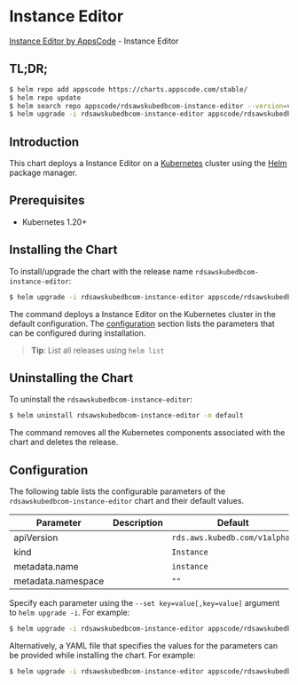 # Instance Editor

[Instance Editor by AppsCode](https://appscode.com) - Instance Editor

## TL;DR;

```bash
$ helm repo add appscode https://charts.appscode.com/stable/
$ helm repo update
$ helm search repo appscode/rdsawskubedbcom-instance-editor --version=v0.26.0
$ helm upgrade -i rdsawskubedbcom-instance-editor appscode/rdsawskubedbcom-instance-editor -n default --create-namespace --version=v0.26.0
```

## Introduction

This chart deploys a Instance Editor on a [Kubernetes](http://kubernetes.io) cluster using the [Helm](https://helm.sh) package manager.

## Prerequisites

- Kubernetes 1.20+

## Installing the Chart

To install/upgrade the chart with the release name `rdsawskubedbcom-instance-editor`:

```bash
$ helm upgrade -i rdsawskubedbcom-instance-editor appscode/rdsawskubedbcom-instance-editor -n default --create-namespace --version=v0.26.0
```

The command deploys a Instance Editor on the Kubernetes cluster in the default configuration. The [configuration](#configuration) section lists the parameters that can be configured during installation.

> **Tip**: List all releases using `helm list`

## Uninstalling the Chart

To uninstall the `rdsawskubedbcom-instance-editor`:

```bash
$ helm uninstall rdsawskubedbcom-instance-editor -n default
```

The command removes all the Kubernetes components associated with the chart and deletes the release.

## Configuration

The following table lists the configurable parameters of the `rdsawskubedbcom-instance-editor` chart and their default values.

|     Parameter      | Description |                 Default                  |
|--------------------|-------------|------------------------------------------|
| apiVersion         |             | <code>rds.aws.kubedb.com/v1alpha1</code> |
| kind               |             | <code>Instance</code>                    |
| metadata.name      |             | <code>instance</code>                    |
| metadata.namespace |             | <code>""</code>                          |


Specify each parameter using the `--set key=value[,key=value]` argument to `helm upgrade -i`. For example:

```bash
$ helm upgrade -i rdsawskubedbcom-instance-editor appscode/rdsawskubedbcom-instance-editor -n default --create-namespace --version=v0.26.0 --set apiVersion=rds.aws.kubedb.com/v1alpha1
```

Alternatively, a YAML file that specifies the values for the parameters can be provided while
installing the chart. For example:

```bash
$ helm upgrade -i rdsawskubedbcom-instance-editor appscode/rdsawskubedbcom-instance-editor -n default --create-namespace --version=v0.26.0 --values values.yaml
```
